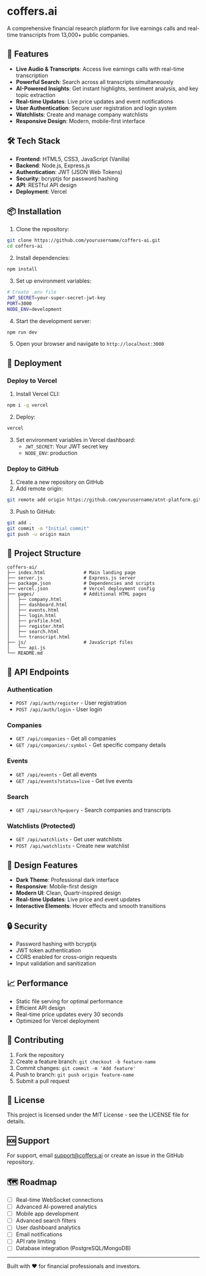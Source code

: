 # coffers.ai

A comprehensive financial research platform for live earnings calls and real-time transcripts from 13,000+ public companies.

## 🚀 Features

- **Live Audio & Transcripts**: Access live earnings calls with real-time transcription
- **Powerful Search**: Search across all transcripts simultaneously
- **AI-Powered Insights**: Get instant highlights, sentiment analysis, and key topic extraction
- **Real-time Updates**: Live price updates and event notifications
- **User Authentication**: Secure user registration and login system
- **Watchlists**: Create and manage company watchlists
- **Responsive Design**: Modern, mobile-first interface

## 🛠️ Tech Stack

- **Frontend**: HTML5, CSS3, JavaScript (Vanilla)
- **Backend**: Node.js, Express.js
- **Authentication**: JWT (JSON Web Tokens)
- **Security**: bcryptjs for password hashing
- **API**: RESTful API design
- **Deployment**: Vercel

## 📦 Installation

1. Clone the repository:
```bash
git clone https://github.com/yourusername/coffers-ai.git
cd coffers-ai
```

2. Install dependencies:
```bash
npm install
```

3. Set up environment variables:
```bash
# Create .env file
JWT_SECRET=your-super-secret-jwt-key
PORT=3000
NODE_ENV=development
```

4. Start the development server:
```bash
npm run dev
```

5. Open your browser and navigate to `http://localhost:3000`

## 🚀 Deployment

### Deploy to Vercel

1. Install Vercel CLI:
```bash
npm i -g vercel
```

2. Deploy:
```bash
vercel
```

3. Set environment variables in Vercel dashboard:
   - `JWT_SECRET`: Your JWT secret key
   - `NODE_ENV`: production

### Deploy to GitHub

1. Create a new repository on GitHub
2. Add remote origin:
```bash
git remote add origin https://github.com/yourusername/atnt-platform.git
```

3. Push to GitHub:
```bash
git add .
git commit -m "Initial commit"
git push -u origin main
```

## 📁 Project Structure

```
coffers-ai/
├── index.html              # Main landing page
├── server.js               # Express.js server
├── package.json            # Dependencies and scripts
├── vercel.json             # Vercel deployment config
├── pages/                  # Additional HTML pages
│   ├── company.html
│   ├── dashboard.html
│   ├── events.html
│   ├── login.html
│   ├── profile.html
│   ├── register.html
│   ├── search.html
│   └── transcript.html
├── js/                     # JavaScript files
│   └── api.js
└── README.md
```

## 🔧 API Endpoints

### Authentication
- `POST /api/auth/register` - User registration
- `POST /api/auth/login` - User login

### Companies
- `GET /api/companies` - Get all companies
- `GET /api/companies/:symbol` - Get specific company details

### Events
- `GET /api/events` - Get all events
- `GET /api/events?status=live` - Get live events

### Search
- `GET /api/search?q=query` - Search companies and transcripts

### Watchlists (Protected)
- `GET /api/watchlists` - Get user watchlists
- `POST /api/watchlists` - Create new watchlist

## 🎨 Design Features

- **Dark Theme**: Professional dark interface
- **Responsive**: Mobile-first design
- **Modern UI**: Clean, Quartr-inspired design
- **Real-time Updates**: Live price and event updates
- **Interactive Elements**: Hover effects and smooth transitions

## 🔒 Security

- Password hashing with bcryptjs
- JWT token authentication
- CORS enabled for cross-origin requests
- Input validation and sanitization

## 📈 Performance

- Static file serving for optimal performance
- Efficient API design
- Real-time price updates every 30 seconds
- Optimized for Vercel deployment

## 🤝 Contributing

1. Fork the repository
2. Create a feature branch: `git checkout -b feature-name`
3. Commit changes: `git commit -m 'Add feature'`
4. Push to branch: `git push origin feature-name`
5. Submit a pull request

## 📄 License

This project is licensed under the MIT License - see the LICENSE file for details.

## 🆘 Support

For support, email support@coffers.ai or create an issue in the GitHub repository.

## 🗺️ Roadmap

- [ ] Real-time WebSocket connections
- [ ] Advanced AI-powered analytics
- [ ] Mobile app development
- [ ] Advanced search filters
- [ ] User dashboard analytics
- [ ] Email notifications
- [ ] API rate limiting
- [ ] Database integration (PostgreSQL/MongoDB)

---

Built with ❤️ for financial professionals and investors.
